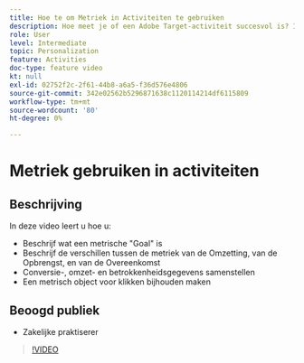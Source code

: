 ```yaml
---
title: Hoe te om Metriek in Activiteiten te gebruiken
description: Hoe meet je of een Adobe Target-activiteit succesvol is? In deze video leert u de verschillende typen meetgegevens voor het doel en hoe u deze kunt gebruiken om de prestaties van uw activiteit te meten.
role: User
level: Intermediate
topic: Personalization
feature: Activities
doc-type: feature video
kt: null
exl-id: 02752f2c-2f61-44b8-a6a5-f36d576e4806
source-git-commit: 342e02562b5296871638c1120114214df6115809
workflow-type: tm+mt
source-wordcount: '80'
ht-degree: 0%

---
```


# Metriek gebruiken in activiteiten

## Beschrijving

In deze video leert u hoe u:

* Beschrijf wat een metrische &quot;Goal&quot; is
* Beschrijf de verschillen tussen de metriek van de Omzetting, van de Opbrengst, en van de Overeenkomst
* Conversie-, omzet- en betrokkenheidsgegevens samenstellen
* Een metrisch object voor klikken bijhouden maken

## Beoogd publiek

* Zakelijke praktiserer

>[!VIDEO](https://video.tv.adobe.com/v/17380/?quality=12)

